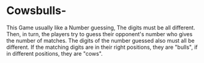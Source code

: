 # Cowsbulls-
This Game usually like a Number guessing, 
The digits must be all different. Then, in turn, 
the players try to guess their opponent's number who gives the number of matches. 
The digits of the number guessed also must all be different. If the matching digits are in their right positions,
they are "bulls", if in different positions, they are "cows".
